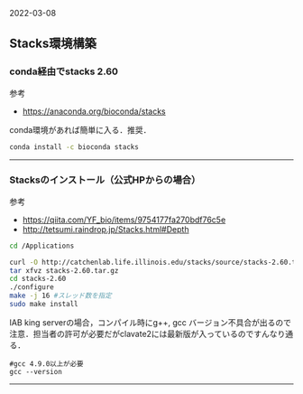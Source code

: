 2022-03-08
## Stacks環境構築


### conda経由でstacks 2.60

参考

- https://anaconda.org/bioconda/stacks

conda環境があれば簡単に入る．推奨．

```sh
conda install -c bioconda stacks

```

---
### Stacksのインストール（公式HPからの場合）

参考

- https://qiita.com/YF_bio/items/9754177fa270bdf76c5e
- http://tetsumi.raindrop.jp/Stacks.html#Depth

```sh
cd /Applications

curl -O http://catchenlab.life.illinois.edu/stacks/source/stacks-2.60.tar.gz
tar xfvz stacks-2.60.tar.gz　
cd stacks-2.60
./configure
make -j 16 #スレッド数を指定
sudo make install
```

IAB king serverの場合，コンパイル時にg++, gcc バージョン不具合が出るので注意．担当者の許可が必要だがclavate2には最新版が入っているのですんなり通る．

```
#gcc 4.9.0以上が必要
gcc --version
```
---




